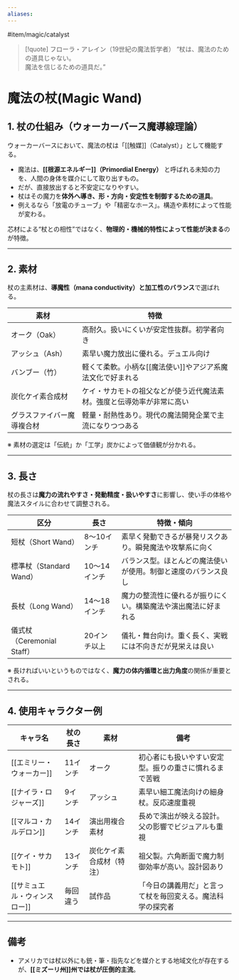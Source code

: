 ```yaml
---
aliases:
---
```

#item/magic/catalyst  
>[!quote] フローラ・アレイン（19世紀の魔法哲学者）
“杖は、魔法のための道具じゃない。  
>魔法を信じるための道具だ。”  

# 魔法の杖(Magic Wand)

## 1. 杖の仕組み（ウォーカーバース魔導線理論）

ウォーカーバースにおいて、魔法の杖は「[[触媒]]（Catalyst）」として機能する。

- 魔法は、**[[根源エネルギー]]（Primordial Energy）** と呼ばれる未知の力を、人間の身体を媒介にして取り出すもの。
- だが、直接放出すると不安定になりやすい。
- 杖はその魔力を**体外へ導き、形・方向・安定性を制御するための道具**。
- 例えるなら「放電のチューブ」や「精密なホース」。構造や素材によって性能が変わる。

芯材による“杖との相性”ではなく、**物理的・機械的特性によって性能が決まる**のが特徴。

---

## 2. 素材

杖の主素材は、**導魔性（mana conductivity）と加工性のバランス**で選ばれる。

| 素材            | 特徴                                  |
| ------------- | ----------------------------------- |
| オーク（Oak）      | 高耐久。扱いにくいが安定性抜群。初学者向き               |
| アッシュ（Ash）     | 素早い魔力放出に優れる。デュエル向け                  |
| バンブー（竹）       | 軽くて柔軟。小柄な[[魔法使い]]やアジア系魔法文化で好まれる     |
| 炭化ケイ素合成材      | ケイ・サカモトの祖父などが使う近代魔法素材。強度と伝導効率が非常に高い |
| グラスファイバー魔導複合材 | 軽量・耐熱性あり。現代の魔法開発企業で主流になりつつある        |

※ 素材の選定は「伝統」か「工学」炭かによって価値観が分かれる。

---

## 3. 長さ

杖の長さは**魔力の流れやすさ・発動精度・扱いやすさ**に影響し、使い手の体格や魔法スタイルに合わせて調整される。

| 区分 | 長さ | 特徴・傾向 |
|------|------|------------|
| 短杖（Short Wand） | 8〜10インチ | 素早く発動できるが暴発リスクあり。瞬発魔法や攻撃系に向く |
| 標準杖（Standard Wand） | 10〜14インチ | バランス型。ほとんどの魔法使いが使用。制御と速度のバランス良し |
| 長杖（Long Wand） | 14〜18インチ | 魔力の整流性に優れるが振りにくい。構築魔法や演出魔法に好まれる |
| 儀式杖（Ceremonial Staff） | 20インチ以上 | 儀礼・舞台向け。重く長く、実戦には不向きだが見栄えは良い |

※ 長ければいいというものではなく、**魔力の体内循環と出力角度**の関係が重要とされる。

---

## 4. 使用キャラクター例

| キャラ名 | 杖の長さ | 素材 | 備考 |
|----------|-----------|------|------|
| [[エミリー・ウォーカー]] | 11インチ | オーク | 初心者にも扱いやすい安定型。振りの重さに慣れるまで苦戦 |
| [[ナイラ・ロジャーズ]] | 9インチ | アッシュ | 素早い細工魔法向けの細身杖。反応速度重視 |
| [[マルコ・カルデロン]] | 14インチ | 演出用複合素材 | 長めで演出が映える設計。父の影響でビジュアルも重視 |
| [[ケイ・サカモト]] | 13インチ | 炭化ケイ素合成材（特注） | 祖父製。六角断面で魔力制御効率が高い。設計図あり |
| [[サミュエル・ウィンスロー]] | 毎回違う | 試作品 | 「今日の講義用だ」と言って杖を毎回変える。魔法科学の探究者 |

---

## 備考

- アメリカでは杖以外にも銃・筆・指先などを媒介とする地域文化が存在するが、**[[ミズーリ州]]州では杖が圧倒的主流**。

